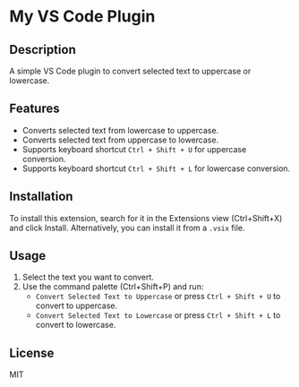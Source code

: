 # My VS Code Plugin

## Description

A simple VS Code plugin to convert selected text to uppercase or lowercase.

## Features

- Converts selected text from lowercase to uppercase.
- Converts selected text from uppercase to lowercase.
- Supports keyboard shortcut `Ctrl + Shift + U` for uppercase conversion.
- Supports keyboard shortcut `Ctrl + Shift + L` for lowercase conversion.

## Installation

To install this extension, search for it in the Extensions view (Ctrl+Shift+X) and click Install. Alternatively, you can install it from a `.vsix` file.

## Usage

1. Select the text you want to convert.
2. Use the command palette (Ctrl+Shift+P) and run:
   - `Convert Selected Text to Uppercase` or press `Ctrl + Shift + U` to convert to uppercase.
   - `Convert Selected Text to Lowercase` or press `Ctrl + Shift + L` to convert to lowercase.

## License

MIT
